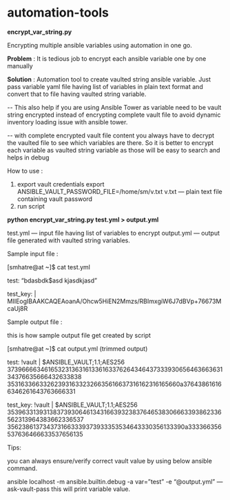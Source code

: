 # automation-tools

**encrypt_var_string.py**

Encrypting multiple ansible variables using automation in one go. 

**Problem** : It is tedious job to encrypt each ansible variable one by one manually

**Solution** : Automation tool to create vaulted string ansible variable. Just pass variable yaml file having list of variables in plain text format and convert that to file having vaulted string variable. 

-- This also help if you are using Ansible Tower as variable need to be vault string encrypted instead of encrypting complete vault file to avoid dynamic inventory loading issue with ansible tower. 

-- with complete encrypted vault file content you always have to decrypt the vaulted file to see which variables are there. So it is better to encrypt each variable as vaulted string variable as those will be easy to search and helps in debug

How to use :
1) export vault credentials
export ANSIBLE_VAULT_PASSWORD_FILE=/home/sm/v.txt
v.txt — plain text file containing vault password
2) run script

**python encrypt_var_string.py test.yml > output.yml**

test.yml — input file having list of variables to encrypt
output.yml — output file generated with vaulted string variables.

Sample input file :

[smhatre@at ~]$ cat test.yml

test: “bdasbdk$asd kjasdkjasd”

test_key: |
MIIEogIBAAKCAQEAoanA/Ohcw5HiEN2Mmzs/RBImxgiW6J7dBVp+76673McaUj8R

Sample output file :

this is how sample output file get created by script

[smhatre@at ~]$ cat output.yml (trimmed output)

test: !vault |
$ANSIBLE_VAULT;1.1;AES256
37396666346165323136316133616337626434643733393065646366363134376635666432633838
3531633663326239316332326635616637316162316165660a376438616166346261643763666331

test_key: !vault |
$ANSIBLE_VAULT;1.1;AES256
35396331393138373930646134316639323837646538306663393862336562313964383662336537
3562386137343731663339373933353534643330356133390a333366356537636466633537656135

Tips:

you can always ensure/verify correct vault value by using below ansible command.

ansible localhost -m ansible.builtin.debug -a var=”test” -e “@output.yml” — ask-vault-pass
this will print variable value.

